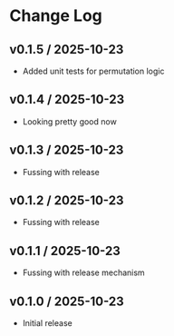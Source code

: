 # Change Log


## v0.1.5 / 2025-10-23

* Added unit tests for permutation logic


## v0.1.4 / 2025-10-23

* Looking pretty good now

## v0.1.3 / 2025-10-23

* Fussing with release

## v0.1.2 / 2025-10-23

* Fussing with release

## v0.1.1 / 2025-10-23

* Fussing with release mechanism


## v0.1.0 / 2025-10-23

* Initial release
